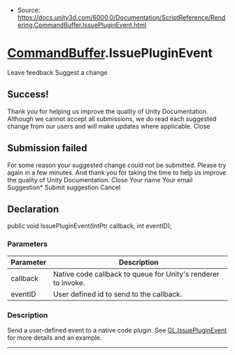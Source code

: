 * Source: https://docs.unity3d.com/6000.0/Documentation/ScriptReference/Rendering.CommandBuffer.IssuePluginEvent.html

#  [CommandBuffer](https://docs.unity3d.com/6000.0/Documentation/ScriptReference/Rendering.CommandBuffer.html).IssuePluginEvent
Leave feedback
Suggest a change
## Success!
Thank you for helping us improve the quality of Unity Documentation. Although we cannot accept all submissions, we do read each suggested change from our users and will make updates where applicable.
Close
## Submission failed
For some reason your suggested change could not be submitted. Please <a>try again</a> in a few minutes. And thank you for taking the time to help us improve the quality of Unity Documentation.
Close
Your name Your email Suggestion* Submit suggestion
Cancel
## Declaration
public void IssuePluginEvent(IntPtr callback, int eventID); 
### Parameters
Parameter | Description  
---|---  
callback | Native code callback to queue for Unity's renderer to invoke.  
eventID | User defined id to send to the callback.  
### Description
Send a user-defined event to a native code plugin.
See [GL.IssuePluginEvent](https://docs.unity3d.com/6000.0/Documentation/ScriptReference/GL.IssuePluginEvent.html) for more details and an example.
* * *

